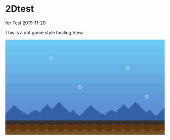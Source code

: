 # 2Dtest
for Test 2019-11-20

This is a dot game style healing View.

![Preview](./Preview/Preview.gif)